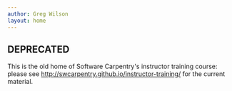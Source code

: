 ```yaml
---
author: Greg Wilson
layout: home
---
```

## DEPRECATED

This is the old home of Software Carpentry's instructor training course:
please see <http://swcarpentry.github.io/instructor-training/> for the current material.
